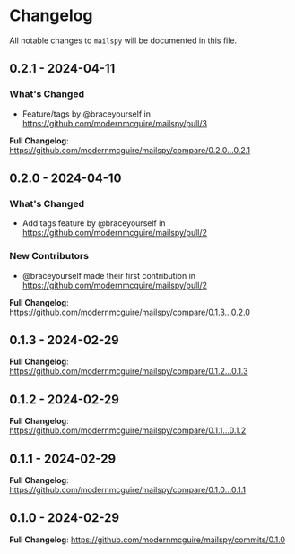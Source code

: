 # Changelog

All notable changes to `mailspy` will be documented in this file.

## 0.2.1 - 2024-04-11

### What's Changed

* Feature/tags by @braceyourself in https://github.com/modernmcguire/mailspy/pull/3

**Full Changelog**: https://github.com/modernmcguire/mailspy/compare/0.2.0...0.2.1

## 0.2.0 - 2024-04-10

### What's Changed

* Add tags feature by @braceyourself in https://github.com/modernmcguire/mailspy/pull/2

### New Contributors

* @braceyourself made their first contribution in https://github.com/modernmcguire/mailspy/pull/2

**Full Changelog**: https://github.com/modernmcguire/mailspy/compare/0.1.3...0.2.0

## 0.1.3 - 2024-02-29

**Full Changelog**: https://github.com/modernmcguire/mailspy/compare/0.1.2...0.1.3

## 0.1.2 - 2024-02-29

**Full Changelog**: https://github.com/modernmcguire/mailspy/compare/0.1.1...0.1.2

## 0.1.1 - 2024-02-29

**Full Changelog**: https://github.com/modernmcguire/mailspy/compare/0.1.0...0.1.1

## 0.1.0 - 2024-02-29

**Full Changelog**: https://github.com/modernmcguire/mailspy/commits/0.1.0
